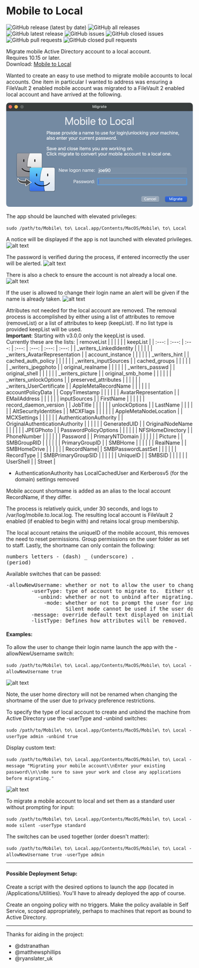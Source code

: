 # Mobile to Local

![GitHub release (latest by date)](https://img.shields.io/github/v/release/BIG-RAT/mobile_to_local?display_name=tag) ![GitHub all releases](https://img.shields.io/github/downloads/BIG-RAT/mobile_to_local/total) ![GitHub latest release](https://img.shields.io/github/downloads/BIG-RAT/mobile_to_local/latest/total)
 ![GitHub issues](https://img.shields.io/github/issues-raw/BIG-RAT/mobile_to_local) ![GitHub closed issues](https://img.shields.io/github/issues-closed-raw/BIG-RAT/mobile_to_local) ![GitHub pull requests](https://img.shields.io/github/issues-pr-raw/BIG-RAT/mobile_to_local) ![GitHub closed pull requests](https://img.shields.io/github/issues-pr-closed-raw/BIG-RAT/mobile_to_local)

Migrate mobile Active Directory account to a local account.<br>
Requires 10.15 or later.<br>
Download: [Mobile to Local](https://github.com/BIG-RAT/mobile_to_local/releases/latest/download/Mobile.to.Local.zip)

Wanted to create an easy to use method to migrate mobile accounts to local accounts.  One item in particular I wanted to address was ensuring a FileVault 2 enabled mobile account was migrated to a FileVault 2 enabled local account and have arrived at the following.

![alt text](./mtl_images/main.png "Mobile to Local")

The app should be launched with elevated privileges:

```sudo /path/to/Mobile\ to\ Local.app/Contents/MacOS/Mobile\ to\ Local```


A notice will be displayed if the app is not launched with elevated privileges.
![alt text](./mtl_images/privs.png "not elevated")

The password is verified during the process, if entered incorrectly the user will be alerted.
![alt text](./mtl_images/password.png "password")

There is also a check to ensure the account is not already a local one.
![alt text](./mtl_images/localAccount.png "local")

If the user is allowed to change their login name an alert will be given if the name is already taken.
![alt text](./mtl_images/exists.png "exists")

Attributes not needed for the local account are removed.  The removal process is accomplished by either using a list of attributes to remove (removeList) or a list of attributes to keep (keepList).  If no list type is provided keepList will be used.</br>
**Important**: Starting with v3.0.0 only the keepList is used.</br>
Currently these are the lists:
| removeList |  | |  | |  | keepList |
|  :---: | :---: | :---: | :---: | :---: | :---: | :---: |
| _writers_LinkedIdentity |  | |  | |  | _writers_AvatarRepresentation |
| account_instance |  | |  | |   | _writers_hint |
| cached_auth_policy |  | |  | |   | _writers_inputSources |
| cached_groups |  | |  | |   | _writers_jpegphoto |
| original_realname |  | |  | |   | _writers_passwd |
| original_shell |  | |  | |   | _writers_picture |
| original_smb_home |  | |  | |   | _writers_unlockOptions |
| preserved_attributes |  | |  | |   | _writers_UserCertificate |
| AppleMetaRecordName |  | |  | |   | accountPolicyData |
| CopyTimestamp |  | |  | |   | AvatarRepresentation |
| EMailAddress |  | |  | |   | inputSources |
| FirstName |  | |  | |   | record_daemon_version |
| JobTitle |  | |  | |   | unlockOptions |
| LastName |  | |  | |   | AltSecurityIdentities |
| MCXFlags |  | |  | |   | AppleMetaNodeLocation |
| MCXSettings |  | |  | |   | AuthenticationAuthority |
| OriginalAuthenticationAuthority |  | |  | |   | GeneratedUID |
| OriginalNodeName |  | |  | |   | JPEGPhoto |
| PasswordPolicyOptions |  | |  | |   | NFSHomeDirectory |
| PhoneNumber |  | |  | |   | Password |
| PrimaryNTDomain |  | |  | |   | Picture |
| SMBGroupRID |  | |  | |   | PrimaryGroupID |
| SMBHome |  | |  | |   | RealName |
| SMBHomeDrive |  | |  | |   | RecordName|
| SMBPasswordLastSet |  | |  | |   | RecordType |
| SMBPrimaryGroupSID |  | |  | |   | UniqueID |
| SMBSID |  | |  | |   | UserShell |
| Street |


* AuthenticationAuthority has LocalCachedUser and Kerberosv5 (for the domain) settings removed

Mobile account shortname is added as an alias to the local account RecordName, if they differ.


The process is relatively quick, under 30 seconds, and logs to /var/log/mobile.to.local.log.  The resulting local account is FileVault 2 enabled (if enabled to begin with) and retains local group membership.

The local account retains the uniqueID of the mobile account, this removes the need to reset permissions.  Group permissions on the user folder as set to staff.  Lastly, the shortname can only contain the following:<pre>numbers
     letters
     - (dash)
     _ (underscore)
     . (period)</pre>

Available switches that can be passed:
<pre>
-allowNewUsername: whether or not to allow the user to change their current shortname.  Either true of false.
        -userType: type of account to migrate to.  Either standard or admin.
          -unbind: whether or not to unbind after migrating.  Either true or false.
            -mode: whether or not to prompt the user for input.  If mode is silent the user will not be prompted for input.
                   Silent mode cannot be used if the user does not have a secure token.
        -message: override default text displayed on initial window.
        -listType: Defines how attributes will be removed.  Use either removeList (only available pre v3.0.0) or keepList.
</pre>

#### Examples:
To allow the user to change their login name launch the app with the -allowNewUsername switch:

```sudo /path/to/Mobile\ to\ Local.app/Contents/MacOS/Mobile\ to\ Local -allowNewUsername true```

![alt text](./mtl_images/nameChange.png "nameChange")

Note, the user home directory will not be renamed when changing the shortname of the user due to privacy preference restrictions.

To specify the type of local account to create and unbind the machine from Active Directory use the -userType and -unbind switches:

```sudo /path/to/Mobile\ to\ Local.app/Contents/MacOS/Mobile\ to\ Local -userType admin -unbind true```

Display custom text:

```sudo /path/to/Mobile\ to\ Local.app/Contents/MacOS/Mobile\ to\ Local -message "Migrating your mobile account\\nEnter your existing password\\n\\nBe sure to save your work and close any applications before migrating."```

![alt text](./mtl_images/customText.png "customText")

To migrate a mobile account to local and set them as a standard user without prompting for input:

```sudo /path/to/Mobile\ to\ Local.app/Contents/MacOS/Mobile\ to\ Local -mode silent -userType standard```

The switches can be used together (order doesn't matter):

```sudo /path/to/Mobile\ to\ Local.app/Contents/MacOS/Mobile\ to\ Local -allowNewUsername true -userType admin```

<hr>

#### Possible Deployment Setup:
Create a script with the desired options to launch the app (located in /Applications/Utilities).  You'll have to already deployed the app of course.

Create an ongoing policy with no triggers.  Make the policy available in Self Service, scoped appropriately, perhaps to machines that report as bound to Active Directory.
 <hr>
 
Thanks for aiding in the project:
* @dstranathan
* @matthewsphillips
* @ryanslater_uk


